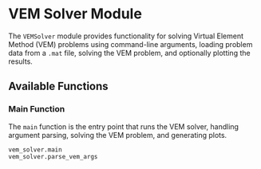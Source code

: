 # VEM Solver Module

The `VEMSolver` module provides functionality for solving Virtual Element Method (VEM) problems using command-line arguments, loading problem data from a `.mat` file, solving the VEM problem, and optionally plotting the results.

## Available Functions

### Main Function

The `main` function is the entry point that runs the VEM solver, handling argument parsing, solving the VEM problem, and generating plots.

```@docs
vem_solver.main
vem_solver.parse_vem_args
```